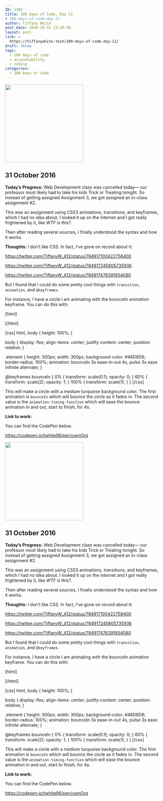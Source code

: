 ```yaml
---
ID: 1382
title: 100 Days of Code, Day 11
# 100-days-of-code-day-11
author: Tiffany White
post_date: 2016-10-31 23:39:50
layout: post
link: >
  https://tiffanywhite.tech/100-days-of-code-day-11/
draft: false
tags:
  - 100 days of code
  - accountability
  - coding
categories:
  - 100 Days of Code
---
```



<img class="size-full wp-image-1381 aligncenter" src="https://helloburgh.me/wp-content/uploads/2016/10/code-optimization-xxl-5.png" width="256" height="256" />

## 31 October 2016

**Today’s Progress:**
Web Development class was cancelled today— our professor most likely had to take his kids Trick or Treating tonight. So instead of getting assigned Assignment 3, we got assigned an in-class assignment #2.

This was an assignment using CSS3 animations, transitions, and keyframes, which I had no idea about. I looked it up on the internet and I got really frightened by it, like *WTF is this?*.

Then after reading several sources, I finally understood the syntax and how it works.

**Thoughts:**
I don’t like CSS. In fact, I’ve gone on record about it:

https://twitter.com/TiffanyW_412/status/784917100422758400

https://twitter.com/TiffanyW_412/status/784917245805735936

https://twitter.com/TiffanyW_412/status/784917476391854080

But I found that I could do some pretty cool things with `transition`, `animation`, and `@keyframes`.

For instance, I have a circle I am animating with the bounceIn animation keyframe. You can do this with:

[html]
<div class="element"></div>
[/html]

[css]
html, body {
height: 100%;
}

body {
display: flex;
align-items: center;
justify-content: center;
position: relative;
}

.element {
height: 300px;
width: 300px;
background-color: #46D6D6;
border-radius: 100%;
animation: bounceIn 3s ease-in-out 4s, pulse 3s ease infinite alternate;
}

@keyframes bounceIn {
0% {
transform: scale(0.1);
opacity: 0;
}
60% {
transform: scale(2);
opacity: 1;
}
100% {
transform: scale(1);
}
}
[/css]

This will make a circle with a medium turquoise background color. The first animation is `bounceIn` which will bounce the circle as it fades in. The second value is the `animation-timing-function` which will ease the bounce animation in and out, start to finish, for 4s.

**Link to work:**

You can find the CodePen below.

https://codepen.io/twhite96/pen/yamOrq




<img class="size-full wp-image-1381 aligncenter" src="https://helloburgh.me/wp-content/uploads/2016/10/code-optimization-xxl-5.png" width="256" height="256" />

## 31 October 2016

**Today’s Progress:**
Web Development class was cancelled today— our professor most likely had to take his kids Trick or Treating tonight. So instead of getting assigned Assignment 3, we got assigned an in-class assignment #2.

This was an assignment using CSS3 animations, transitions, and keyframes, which I had no idea about. I looked it up on the internet and I got really frightened by it, like *WTF is this?*.

Then after reading several sources, I finally understood the syntax and how it works.

**Thoughts:**
I don’t like CSS. In fact, I’ve gone on record about it:

https://twitter.com/TiffanyW_412/status/784917100422758400

https://twitter.com/TiffanyW_412/status/784917245805735936

https://twitter.com/TiffanyW_412/status/784917476391854080

But I found that I could do some pretty cool things with `transition`, `animation`, and `@keyframes`.

For instance, I have a circle I am animating with the bounceIn animation keyframe. You can do this with:

[html]
<div class="element"></div>
[/html]

[css]
html, body {
height: 100%;
}

body {
display: flex;
align-items: center;
justify-content: center;
position: relative;
}

.element {
height: 300px;
width: 300px;
background-color: #46D6D6;
border-radius: 100%;
animation: bounceIn 3s ease-in-out 4s, pulse 3s ease infinite alternate;
}

@keyframes bounceIn {
0% {
transform: scale(0.1);
opacity: 0;
}
60% {
transform: scale(2);
opacity: 1;
}
100% {
transform: scale(1);
}
}
[/css]

This will make a circle with a medium turquoise background color. The first animation is `bounceIn` which will bounce the circle as it fades in. The second value is the `animation-timing-function` which will ease the bounce animation in and out, start to finish, for 4s.

**Link to work:**

You can find the CodePen below.

https://codepen.io/twhite96/pen/yamOrq





&nbsp;